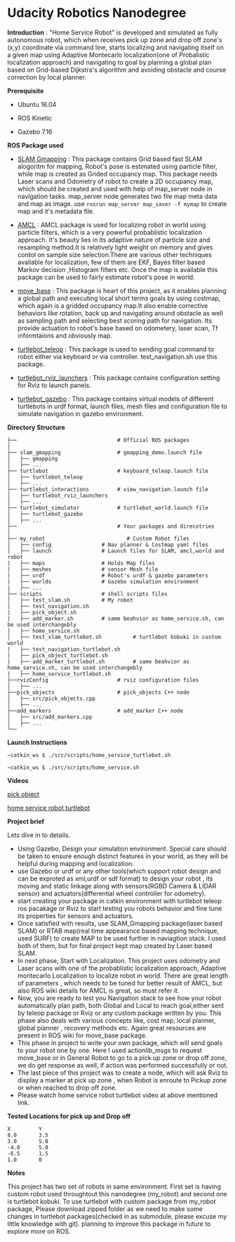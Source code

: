 # Udacity Robotics Nanodegree
**Introduction** :  "Home Service Robot" is developed and simulated as fully autonomous robot, which when receives pick up zone and drop off zone's (x,y) coordinate via command line,
starts localizing and navigating itself on a given map using Adaptive Montecarlo localization(one of Probalistic localization approach) and navigating to goal by planning a global plan based on Grid-based Dijkstra's algorithm and avoiding obstacle and course correction by local planner.

**Prerequisite**
- Ubuntu 16.04
* ROS Kinetic
+ Gazebo 7.16

**ROS Package used**
- [SLAM Gmapping](https://github.com/ros-perception/slam_gmapping) : This package contains Grid based fast SLAM alogoritm for mapping, Robot's pose is estimated using particle filter, while map is created as Grided occupancy map. This package needs Laser scans and Odometry of robot to create a 2D occupancy map, which should be created and used with help of map_server node in navigation tasks. map_server node generates two file map meta data and map as image. use `rosrun map_server map_saver -f mymap` to create map and it's metadata file.
  
- [AMCL](http://wiki.ros.org/amcl?distro=noetic) : AMCL package is used for localizing robot in world using particle filters, which is a very powerful probablistic localization approach. It's beauty lies in its adaptive nature of particle size and resampling method.It is relatively light weight on memory and gives contol on sample size selection.There are various other techniques available for localization, few of them are EKF, Bayes filter based Markov decision ,Histogram filters etc. Once the map is available this package can be used to fairly estimate robot's pose in world.
  
- [move_base](http://wiki.ros.org/move_base?distro=noetic) : This package is heart of this project, as it enables planning a global path and executing local short terms goals by using costmap, which again is a gridded occupancy map.It also enable corrective behaviors like rotation, back up and navigating around obstacle as well as sampling path and selecting best scoring path for navigation. Its provide actuation to robot's base based on odometery, laser scan, Tf informtaions and obviously map.
  
- [turtlebot_teleop](https://github.com/turtlebot/turtlebot) : This package is used to sending goal command to robot either via keyboard or via controller. test_navigation.sh use this package.
  
- [turtlebot_rviz_launchers](https://github.com/turtlebot/turtlebot_interactions) : This package contains configuration setting for Rviz to launch panels.
  
- [turtlebot_gazebo](https://github.com/turtlebot/turtlebot_simulator) : This package contains virtual models of different turtlebots in urdf format, launch files, mesh files and configuration file to simulate navigation in gazebo environment.


**Directory Structure**

    ├──                                # Official ROS packages
    |
    ├── slam_gmapping                  # gmapping_demo.launch file                   
    │   ├── gmapping
    │   ├── ...
    ├── turtlebot                      # keyboard_teleop.launch file
    │   ├── turtlebot_teleop
    │   ├── ...
    ├── turtlebot_interactions         # view_navigation.launch file      
    │   ├── turtlebot_rviz_launchers
    │   ├── ...
    ├── turtlebot_simulator            # turtlebot_world.launch file 
    │   ├── turtlebot_gazebo
    │   ├── ...
    ├──                                # Your packages and direcotries
    |
    ├── my_robot                          # Custom Robot files
    │   ├── config                # Nav planner & Costmap yaml files
    │   ├── launch                # Launch files for SLAM, amcl,world and robot
    |   ├── maps                  # Holds Map files
    |   ├── meshes                # sensor Mesh file
    |   ├── urdf                  # Robot's urdf & gazebo parameters 
    |   ├── worlds                # Gazebo simulation environment
    |   ├── ...
    ├── scripts                   # shell scripts files
    │   ├── test_slam.sh          # My robot 
    |   ├── test_navigation.sh
    |   ├── pick_object.sh
    |   ├── add_marker.sh         # same beahvior as home_service.sh, can be used interchangebly
    |   ├── home_service.sh
    │   ├── test_slam_turtlebot.sh          # turtlebot kobuki in custom world 
    |   ├── test_navigation_turtlebot.sh
    |   ├── pick_object_turtlebot.sh
    |   ├── add_marker_turtlebot.sh         # same beahvior as home_service.sh, can be used interchangebly
    |   ├── home_service_turtlebot.sh
    ├──rvizConfig                      # rviz configuration files
    │   ├── ...
    ├──pick_objects                    # pick_objects C++ node
    │   ├── src/pick_objects.cpp
    │   ├── ...
    ├──add_markers                     # add_marker C++ node
    │   ├── src/add_markers.cpp
    │   ├── ...
    └──

  **Launch Instructions**

  `~catkin_ws $ ./src/scripts/home_service_turtlebot.sh`
  
  `~catkin_ws $ ./src/scripts/home_service.sh`

**Videos**

[pick object](https://www.youtube.com/watch?v=PjNk3vHYKDY)

[home service robot turtlebot](https://www.youtube.com/watch?v=pYREEd_RO1M)

**Project brief**

Lets dive in to details.

- Using Gazebo, Design your simulation environment. Special care should be taken to ensure enough distinct features in your world, as they will be helpful during mapping and localization.
- use Gazebo or urdf or any other tools(which support robot design and can be exproted as xml,urdf or sdf format) to design your robot , its moving and static linkage along with sensors(RGBD Camera & LIDAR sensor) and actuators(differential wheel controller for odometry).
- start creating your package in catkin environment with turtlebot teleop ros pacakage or Rviz to start testing you robots behavior and fine tune its properties for sensors and actuators.
- Once satisfied with results, use SLAM_Gmapping package(laser based SLAM) or RTAB map(real time appearance based mapping technique, used SURF) to create MAP to be used further in naviagtion stack. I used both of them, but for final project kept map created by Laser based SLAM.
- In next phase, Start with Localization. This project uses odometry and Laser scans with one of the probablistic localization approach, Adaptive montecarlo Localization to localize robot in world. There are great length of parameters , which needs to be tuned for better result of AMCL, but also ROS wiki details for AMCL is great, so must refer it.
- Now, you are ready to test you Navigation stack to see how your robot automatically plan path, both Global and Local to reach goal,either sent by teleop package or Rviz or any custom package written by you. This phase also deals with various concepts like, cost map, local planner, global planner , recovery methods etc. Again great resources are present in ROS wiki for move_base package.
- This phase in project to write your own package, which will send goals to your robot one by one. Here I used actionlib_msgs to request move_base or in General Robot to go to a pick up zone or drop off zone, we do get response as well, if action was performed successfully or not.
- The last piece of this project was to create a node, which will ask Rviz to display a marker at pick up zone , when Robot is enroute to Pickup zone or when reached to drop off zone.
- Please watch home service robot turtlebot video at above mentioned link.

**Tested Locations for pick up and Drop off**

    X         Y 
    8.0       3.5
    3.0       5.0
    -4.0      5.0
    -6.5      1.5
    1.0       0

**Notes**

This project has two set of robots in same environment. First set is having custom robot used throughtout this nanodegree (my_robot) and second one is turtlebot kobuki.
To use turtlebot with custom package from my_robot package, Please download zipped folder as we need to make some changes in turtlebot packages(checked in as submodule, please excuse my little knowledge with git).
planning to improve this package in future to explore more on ROS. 
  

  
